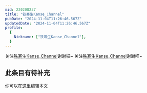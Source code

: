 ```yaml
---
mid: 220208237
title: "铁寒生Kanse_Channel"
pubDate: "2024-11-04T11:26:46.567Z"
updatedDate: "2024-11-04T11:26:46.567Z"
profile:
  {
    Nickname: ["铁寒生Kanse_Channel"],
  }
---
```


关注[铁寒生Kanse_Channel](https://space.bilibili.com/220208237)谢谢喵~ 关注[铁寒生Kanse_Channel](https://space.bilibili.com/220208237)谢谢喵~

## 此条目有待补充
你可以在[这里](https://github.com/Yuhanawa/VTuber.ICU/edit/master/src/content/v/铁寒生Kanse_Channel/index.md)编辑本文
